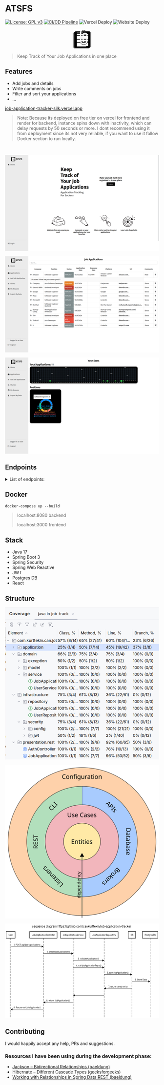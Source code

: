 # ATSFS
[![License: GPL v3](https://img.shields.io/badge/License-GPLv3-blue.svg)](https://www.gnu.org/licenses/gpl-3.0)
[![CI/CD Pipeline](https://github.com/cankurttekin/job-application-tracker/actions/workflows/ci-cd-pipeline.yml/badge.svg)](https://github.com/cankurttekin/job-application-tracker/actions/workflows/ci-cd-pipeline.yml)
![Vercel Deploy](https://deploy-badge.vercel.app/vercel/job-application-tracker-silk)
![Website Deploy](https://deploy-badge.vercel.app/?url=https%3A%2F%2Frender.com%2F&logo=Render&name=backend)
 <p align="center">
  <img height="64" src="/assets/atsfs.png">
</p>

> Keep Track of Your Job Applications in one place

## Features
- Add jobs and details
- Write comments on jobs
- Filter and sort your applications
- ...

[job-application-tracker-silk.vercel.app](https://job-application-tracker-silk.vercel.app/)
> Note: Because its deployed on free tier on vercel for frontend and render for backend, instance spins down with inactivity, which can delay requests by 50 seconds or more. I dont recommend using it from deployment since its not very reliable, if you want to use it follow Docker section to run locally.

<br />

<img src="/assets/screenshot-atsfs-home.png"
alt="homepage">

<img src="/assets/screenshot-atsfs.png"
alt="applications">

<img src="/assets/screenshot-atsfs-charts.png"
alt="graphs">

## Endpoints
<details>
  <summary>List of endpoints:</summary>
<br>
 
POST
/api/auth/register 

POST
/api/auth/login
login and get new jwt token

POST
/api/job-applications (JWT Auth)
Create job application

GET
/api/job-applications (JWT Auth)
Get job applications for user

GET
/api/job-applications/stats (JWT Auth)
Returns number of applications on application dates

PUT
/api/job-applications (JWT Auth)
Update existing job application fields 

DELETE
/api/job-applications/{id} (JWT Auth)
Delete single job application

DELETE
/api/job-applications/all (JWT Auth)
Delete all job applications
</details>

## Docker
```
docker-compose up --build
```
> localhost:8080 backend
> 
> localhost:3000 frontend

## Stack
- Java 17
- Spring Boot 3
- Spring Security
- Spring Web Reactive
- JWT
- Postgres DB
- React

## Structure
<img src="/assets/structure.png"
     alt="tests"
     >
     
<img src="/assets/unclebob.svg"
     alt="unclebob"
     >
     
<img src="/assets/sequence-diagram.png"
     alt="sequence"
     height="309">

## Contributing
I would happily accept any help, PRs and suggestions.

### Resources I have been using during the development phase:
- [Jackson – Bidirectional Relationships (baeldung)](https://www.baeldung.com/jackson-bidirectional-relationships-and-infinite-recursion)
- [Hibernate – Different Cascade Types (geeksforgeeks)](https://www.geeksforgeeks.org/hibernate-different-cascade-types/)
- [Working with Relationships in Spring Data REST (baeldung)](https://www.baeldung.com/spring-data-rest-relationships)
